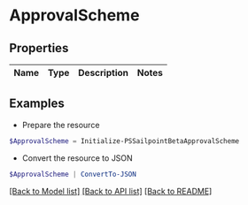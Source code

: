 # ApprovalScheme
## Properties

Name | Type | Description | Notes
------------ | ------------- | ------------- | -------------

## Examples

- Prepare the resource
```powershell
$ApprovalScheme = Initialize-PSSailpointBetaApprovalScheme 
```

- Convert the resource to JSON
```powershell
$ApprovalScheme | ConvertTo-JSON
```

[[Back to Model list]](../README.md#documentation-for-models) [[Back to API list]](../README.md#documentation-for-api-endpoints) [[Back to README]](../README.md)

